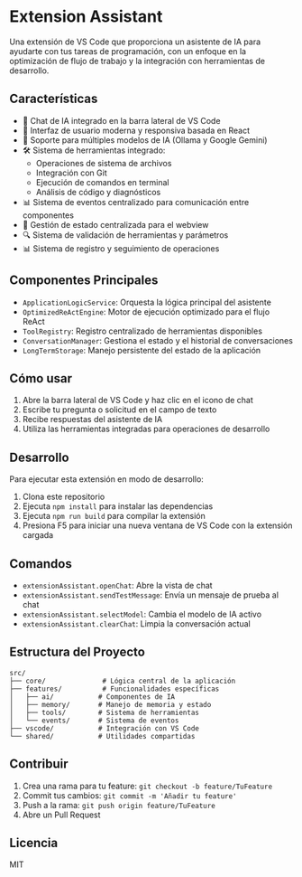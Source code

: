 # Extension Assistant

Una extensión de VS Code que proporciona un asistente de IA para ayudarte con tus tareas de programación, con un enfoque en la optimización de flujo de trabajo y la integración con herramientas de desarrollo.

## Características

- 🤖 Chat de IA integrado en la barra lateral de VS Code
- 📱 Interfaz de usuario moderna y responsiva basada en React
- 🧠 Soporte para múltiples modelos de IA (Ollama y Google Gemini)
- 🛠️ Sistema de herramientas integrado:
  - Operaciones de sistema de archivos
  - Integración con Git
  - Ejecución de comandos en terminal
  - Análisis de código y diagnósticos
- 📊 Sistema de eventos centralizado para comunicación entre componentes
- 📱 Gestión de estado centralizada para el webview
- 🔍 Sistema de validación de herramientas y parámetros
- 📊 Sistema de registro y seguimiento de operaciones

## Componentes Principales

- `ApplicationLogicService`: Orquesta la lógica principal del asistente
- `OptimizedReActEngine`: Motor de ejecución optimizado para el flujo ReAct
- `ToolRegistry`: Registro centralizado de herramientas disponibles
- `ConversationManager`: Gestiona el estado y el historial de conversaciones
- `LongTermStorage`: Manejo persistente del estado de la aplicación

## Cómo usar

1. Abre la barra lateral de VS Code y haz clic en el icono de chat
2. Escribe tu pregunta o solicitud en el campo de texto
3. Recibe respuestas del asistente de IA
4. Utiliza las herramientas integradas para operaciones de desarrollo

## Desarrollo

Para ejecutar esta extensión en modo de desarrollo:

1. Clona este repositorio
2. Ejecuta `npm install` para instalar las dependencias
3. Ejecuta `npm run build` para compilar la extensión
4. Presiona F5 para iniciar una nueva ventana de VS Code con la extensión cargada

## Comandos

- `extensionAssistant.openChat`: Abre la vista de chat
- `extensionAssistant.sendTestMessage`: Envía un mensaje de prueba al chat
- `extensionAssistant.selectModel`: Cambia el modelo de IA activo
- `extensionAssistant.clearChat`: Limpia la conversación actual

## Estructura del Proyecto

```
src/
├── core/              # Lógica central de la aplicación
├── features/          # Funcionalidades específicas
│   ├── ai/           # Componentes de IA
│   ├── memory/       # Manejo de memoria y estado
│   ├── tools/        # Sistema de herramientas
│   └── events/       # Sistema de eventos
├── vscode/           # Integración con VS Code
└── shared/           # Utilidades compartidas
```

## Contribuir

1. Crea una rama para tu feature: `git checkout -b feature/TuFeature`
2. Commit tus cambios: `git commit -m 'Añadir tu feature'`
3. Push a la rama: `git push origin feature/TuFeature`
4. Abre un Pull Request

## Licencia

MIT
